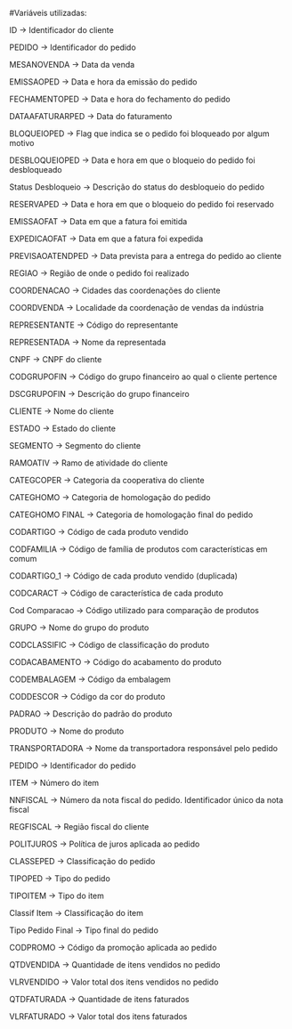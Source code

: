 #Variáveis utilizadas:

ID -> Identificador do cliente

PEDIDO -> Identificador do pedido

MESANOVENDA -> Data da venda

EMISSAOPED -> Data e hora da emissão do pedido

FECHAMENTOPED -> Data e hora do fechamento do pedido

DATAAFATURARPED -> Data do faturamento

BLOQUEIOPED -> Flag que indica se o pedido foi bloqueado por algum motivo

DESBLOQUEIOPED -> Data e hora em que o bloqueio do pedido foi desbloqueado

Status Desbloqueio -> Descrição do status do desbloqueio do pedido

RESERVAPED -> Data e hora em que o bloqueio do pedido foi reservado

EMISSAOFAT -> Data em que a fatura foi emitida

EXPEDICAOFAT -> Data em que a fatura foi expedida

PREVISAOATENDPED -> Data prevista para a entrega do pedido ao cliente

REGIAO -> Região de onde o pedido foi realizado

COORDENACAO -> Cidades das coordenações do cliente

COORDVENDA -> Localidade da coordenação de vendas da indústria

REPRESENTANTE -> Código do representante

REPRESENTADA -> Nome da representada

CNPF -> CNPF do cliente

CODGRUPOFIN -> Código do grupo financeiro ao qual o cliente pertence

DSCGRUPOFIN -> Descrição do grupo financeiro

CLIENTE -> Nome do cliente

ESTADO -> Estado do cliente

SEGMENTO -> Segmento do cliente

RAMOATIV -> Ramo de atividade do cliente

CATEGCOPER -> Categoria da cooperativa do cliente

CATEGHOMO -> Categoria de homologação do pedido

CATEGHOMO FINAL -> Categoria de homologação final do pedido

CODARTIGO -> Código de cada produto vendido

CODFAMILIA -> Código de família de produtos com características em comum

CODARTIGO_1 -> Código de cada produto vendido (duplicada)

CODCARACT -> Código de característica de cada produto

Cod Comparacao -> Código utilizado para comparação de produtos

GRUPO -> Nome do grupo do produto

CODCLASSIFIC -> Código de classificação do produto

CODACABAMENTO -> Código do acabamento do produto

CODEMBALAGEM -> Código da embalagem

CODDESCOR -> Código da cor do produto

PADRAO -> Descrição do padrão do produto

PRODUTO -> Nome do produto

TRANSPORTADORA -> Nome da transportadora responsável pelo pedido

PEDIDO -> Identificador do pedido

ITEM -> Número do item

NNFISCAL -> Número da nota fiscal do pedido. Identificador único da nota fiscal

REGFISCAL -> Região fiscal do cliente

POLITJUROS -> Política de juros aplicada ao pedido

CLASSEPED -> Classificação do pedido

TIPOPED -> Tipo do pedido

TIPOITEM -> Tipo do item

Classif Item -> Classificação do item

Tipo Pedido Final -> Tipo final do pedido

CODPROMO -> Código da promoção aplicada ao pedido

QTDVENDIDA -> Quantidade de itens vendidos no pedido

VLRVENDIDO -> Valor total dos itens vendidos no pedido

QTDFATURADA -> Quantidade de itens faturados

VLRFATURADO -> Valor total dos itens faturados
